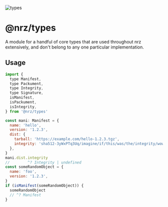![types](https://github.com/user-attachments/assets/67722b51-a70f-4779-be2e-405adeb55d06)

# @nrz/types

A module for a handful of core types that are used throughout nrz extensively, and don't belong to any one particular implementation.

## Usage

```js
import {
  type Manifest,
  type Packument,
  type Integrity,
  type Signature,
  isManifest,
  isPackument,
  isIntegrity,
} from '@nrz/types'

const mani: Manifest = {
  name: 'hello',
  version: '1.2.3',
  dist: {
    tarball: 'https://example.com/hello-1.2.3.tgz',
    integrity: 'sha512-3yWxPTq3Uq/imagine/if/this/was/the/integrity/wow/it/could/happen/just/very/unlikely/00==',
  },
}
mani.dist.integrity
//        ^? Integrity | undefined
const someRandomObject = {
  name: 'foo',
  version: '1.2.3',
}
if (isManifest(someRandomObject)) {
  someRandomObject
  // ^? Manifest
}
```
